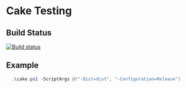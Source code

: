 # Cake Testing
## Build Status
[![Build status](https://ci.appveyor.com/api/projects/status/v398iuf0qfjsmh8o?svg=true)](https://ci.appveyor.com/project/inputfalken/cake-testing)
## Example
```PowerShell
  .\cake.ps1 -ScriptArgs @("-Dist=dist", "-Configuration=Release")
```
